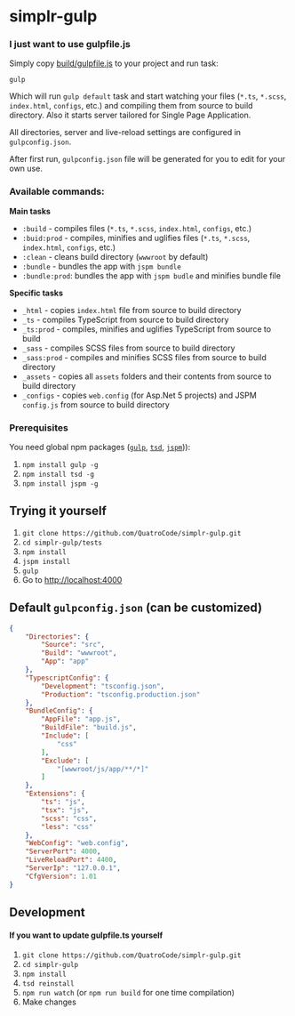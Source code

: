 # simplr-gulp

### I just want to use gulpfile.js
Simply copy [build/gulpfile.js](https://github.com/QuatroCode/simplr-gulp/blob/master/build/gulpfile.js) to your project and run task:
```
gulp
```
Which will run `gulp default` task and start watching your files (`*.ts`, `*.scss`, `index.html`, `configs`, etc.) and compiling them from source to build directory. Also it starts server tailored for Single Page Application.

All directories, server and live-reload settings are configured in `gulpconfig.json`.

After first run, `gulpconfig.json` file will be generated for you to edit for your own use.

### Available commands:
**Main tasks**
* `:build` - compiles files (`*.ts`, `*.scss`, `index.html`, `configs`, etc.)
* `:buid:prod` - compiles, minifies and uglifies files (`*.ts`, `*.scss`, `index.html`, `configs`, etc.)
* `:clean` - cleans build directory (`wwwroot` by default)
* `:bundle` - bundles the app with `jspm bundle`
* `:bundle:prod`: bundles the app with `jspm budle` and minifies bundle file

**Specific tasks**
* `_html` - copies `index.html` file from source to build directory
* `_ts` - compiles TypeScript from source to build directory
* `_ts:prod` - compiles, minifies and uglifies TypeScript from source to build
* `_sass` - compiles SCSS files from source to build directory
* `_sass:prod` - compiles and minifies SCSS files from source to build directory
* `_assets` - copies all `assets` folders and their contents from source to build directory
* `_configs` - copies `web.config` (for Asp.Net 5 projects) and JSPM `config.js` from source to build directory

### Prerequisites
You need global npm packages ([`gulp`](https://github.com/gulpjs/gulp), [`tsd`](https://github.com/DefinitelyTyped/tsd), [`jspm`](https://github.com/jspm/jspm-cli))):

1. `npm install gulp -g`
2. `npm install tsd -g`
3. `npm install jspm -g`

## Trying it yourself
1. `git clone https://github.com/QuatroCode/simplr-gulp.git`
2. `cd simplr-gulp/tests`
3. `npm install`
4. `jspm install`
5. `gulp`
6. Go to [http://localhost:4000](http://localhost:4000)

## Default `gulpconfig.json` (can be customized)
```json
{
    "Directories": {
        "Source": "src",
        "Build": "wwwroot",
        "App": "app"
    },
    "TypescriptConfig": {
        "Development": "tsconfig.json",
        "Production": "tsconfig.production.json"
    },
    "BundleConfig": {
        "AppFile": "app.js",
        "BuildFile": "build.js",
        "Include": [
            "css"
        ],
        "Exclude": [
            "[wwwroot/js/app/**/*]"
        ]
    },
    "Extensions": {
        "ts": "js",
        "tsx": "js",
        "scss": "css",
        "less": "css"
    },
    "WebConfig": "web.config",
    "ServerPort": 4000,
    "LiveReloadPort": 4400,
    "ServerIp": "127.0.0.1",
    "CfgVersion": 1.01
}
```

## Development
#### If you want to update gulpfile.ts yourself
1. `git clone https://github.com/QuatroCode/simplr-gulp.git`
2. `cd simplr-gulp`
3. `npm install`
3. `tsd reinstall`
4. `npm run watch` (or `npm run build` for one time compilation)
5. Make changes
